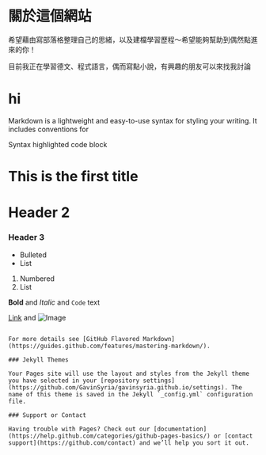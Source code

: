 # 關於這個網站

希望藉由寫部落格整理自己的思緒，以及建檔學習歷程～希望能夠幫助到偶然點進來的你！


目前我正在學習德文、程式語言，偶而寫點小說，有興趣的朋友可以來找我討論


# hi


Markdown is a lightweight and easy-to-use syntax for styling your writing. It includes conventions for


Syntax highlighted code block

# This is the first title
# Header 2
### Header 3

- Bulleted
- List

1. Numbered
2. List

**Bold** and _Italic_ and `Code` text

[Link](url) and ![Image](src)
```

For more details see [GitHub Flavored Markdown](https://guides.github.com/features/mastering-markdown/).

### Jekyll Themes

Your Pages site will use the layout and styles from the Jekyll theme you have selected in your [repository settings](https://github.com/GavinSyria/gavinsyria.github.io/settings). The name of this theme is saved in the Jekyll `_config.yml` configuration file.

### Support or Contact

Having trouble with Pages? Check out our [documentation](https://help.github.com/categories/github-pages-basics/) or [contact support](https://github.com/contact) and we’ll help you sort it out.
